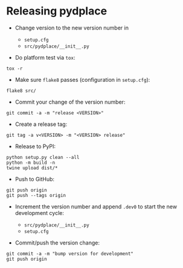 
Releasing pydplace
==================

- Change version to the new version number in
  - ``setup.cfg``
  - ``src/pydplace/__init__.py``

- Do platform test via ``tox``:
```shell
tox -r
```

- Make sure ``flake8`` passes (configuration in ``setup.cfg``):
```shell
flake8 src/
```
  
- Commit your change of the version number:
```shell
git commit -a -m "release <VERSION>"
```

- Create a release tag:
```shell
git tag -a v<VERSION> -m "<VERSION> release"
```

- Release to PyPI:
```shell
python setup.py clean --all
python -m build -n
twine upload dist/*
```

- Push to GitHub:
```shell
git push origin
git push --tags origin
```

- Increment the version number and append `.dev0` to start the new development cycle:
  - `src/pydplace/__init__.py`
  - `setup.cfg`

- Commit/push the version change:
```shell
git commit -a -m "bump version for development"
git push origin
```
